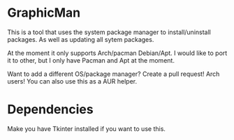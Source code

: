 # GraphicMan
This is a tool that uses the system package manager to install/uninstall packages. As well as updating all sytem packages.

At the moment it only supports Arch/pacman Debian/Apt. I would like to port it to other, but I only have Pacman and Apt at the moment.

Want to add a different OS/package manager? Create a pull request!
Arch users! You can also use this as a AUR helper.
# Dependencies

Make you have Tkinter installed if you want to use this.
